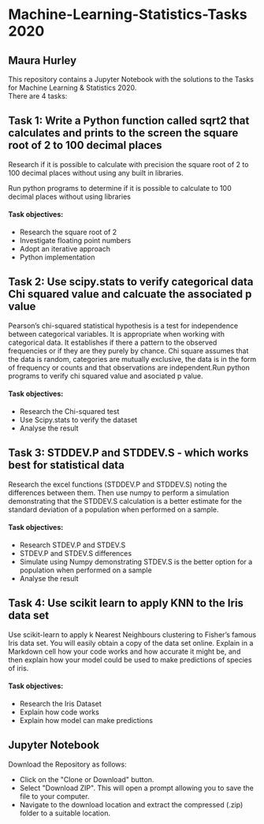 # Machine-Learning-Statistics-Tasks 2020 

## Maura Hurley

This repository contains a Jupyter Notebook with the solutions to the Tasks for Machine Learning & Statistics 2020.  
There are 4 tasks:


## Task 1:  Write a Python function called sqrt2 that calculates and prints to the screen the square root of 2 to 100 decimal places

Research if it is possible to calculate with precision the square root of 2 to 100 decimal places without using any built in libraries.

Run python programs to determine if it is possible to calculate to 100 decimal places without using libraries

#### Task objectives:

- Research the square root of 2
- Investigate floating point numbers
- Adopt an iterative approach
- Python implementation

## Task 2:  Use scipy.stats to verify categorical data Chi squared value and calcuate the associated p value 

Pearson’s chi-squared statistical hypothesis is a test for independence between categorical variables. It is appropriate when working with categorical data. It establishes if there a pattern to the observed frequencies or if they are they purely by chance. Chi square assumes that the data is random, categories are mutually exclusive, the data is in the form of frequency or counts and that observations are independent.Run python programs to verify chi squared value and asociated p value.

#### Task objectives:

- Research the Chi-squared test
- Use Scipy.stats to verify the dataset
- Analyse the result

## Task 3: STDDEV.P and STDDEV.S - which works best for statistical data

Research the excel functions (STDDEV.P and STDDEV.S) noting the differences between them. Then use numpy to perform a simulation demonstrating that the STDDEV.S calculation is a better estimate for the standard deviation of a population when performed on a sample. 

#### Task objectives:
- Research STDEV.P and STDEV.S
- STDEV.P and STDEV.S differences
- Simulate using Numpy demonstrating STDEV.S is the better option for a population when performed on a sample
- Analyse the result

## Task 4:  Use scikit learn to apply KNN to the Iris data set

Use scikit-learn to apply k Nearest Neighbours clustering to Fisher’s famous Iris data set. You will easily obtain a copy of the data set online. Explain in a Markdown cell how your code works and how accurate it might be, and then explain how your model could be used to make predictions of species of iris.

#### Task objectives:

- Research the Iris Dataset
- Explain how code works
- Explain how model can make predictions


## Jupyter Notebook

Download the Repository as follows:

- Click on the "Clone or Download" button.
- Select "Download ZIP". This will open a prompt allowing you to save the file to your computer.
- Navigate to the download location and extract the compressed (.zip) folder to a suitable location.

